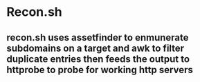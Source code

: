 # Recon.sh
## recon.sh uses assetfinder to enmunerate subdomains on a target and awk to filter duplicate entries then feeds the output to httprobe to probe for working http servers 
